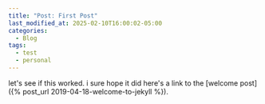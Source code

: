 ```yaml
---
title: "Post: First Post"
last_modified_at: 2025-02-10T16:00:02-05:00
categories:
  - Blog
tags:
  - test
  - personal
---
```


let's see if this worked. i sure hope it did
here's a link to the [welcome post]({% post_url 2019-04-18-welcome-to-jekyll %}).
